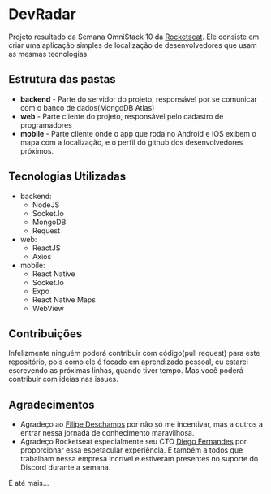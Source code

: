 # DevRadar

Projeto resultado da Semana OmniStack 10 da [Rocketseat](https://rocketseat.com.br/). Ele consiste em criar uma aplicação simples de localização de desenvolvedores que usam as mesmas tecnologias.

## Estrutura das pastas

- **backend** - Parte do servidor do projeto, responsável por se comunicar com o banco de dados(MongoDB Atlas)
- **web** - Parte cliente do projeto, responsável pelo cadastro de programadores
- **mobile** - Parte cliente onde o app que roda no Android e IOS exibem o mapa com a localização, e o perfil do github dos desenvolvedores próximos.

## Tecnologias Utilizadas

- backend:
  - NodeJS
  - Socket.Io
  - MongoDB
  - Request
- web:
  - ReactJS
  - Axios
- mobile:
  - React Native
  - Socket.Io
  - Expo
  - React Native Maps
  - WebView

## Contribuições

Infelizmente ninguém poderá contribuir com código(pull request) para este repositório, pois como ele é focado em aprendizado pessoal, eu estarei escrevendo as próximas linhas, quando tiver tempo. Mas você poderá contribuir com ideias nas issues.

## Agradecimentos

- Agradeço ao [Filipe Deschamps](https://github.com/filipedeschamps) por não só me incentivar, mas a outros a entrar nessa jornada de conhecimento maravilhosa.
- Agradeço Rocketseat especialmente seu CTO [Diego Fernandes](https://github.com/diego3g) por proporcionar essa espetacular experiência. E também a todos que trabalham nessa empresa incrível e estiveram presentes no suporte do Discord durante a semana.

E até mais...
